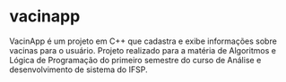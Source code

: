 # vacinapp
VacinApp é um projeto em C++ que cadastra e exibe informações sobre vacinas para o usuário. Projeto realizado para a matéria de Algoritmos e Lógica de Programação do primeiro semestre do curso de Análise e desenvolvimento de sistema do IFSP.
